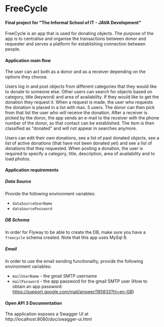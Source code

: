 # FreeCycle

#### Final project for "The Informal School of IT - JAVA Development"

FreeCycle is an app that is used for donating objects. The purpose of the app is to centralise and organise the transactions between donor and requester and serves a platform for establishing connection between people.

#### Application main flow
The user can act both as a donor and as a receiver depending on the options they choose.

Users log in and post objects from different categories that they would like to donate to someone else. 
Other users can search for objects based on category, title (keyword) and area of availability. If they would like to get the donation they request it. When a request is made, the user who requests the donation is placed in a list with max. 5 users. The donor can then pick from that list the user who will receive the donation.
After a receiver is picked by the donor, the app sends an e-mail to the receiver with the phone number of the donor, so that contact can be established.
The item is then classified as "donated" and will not appear in searches anymore.

Users can edit their own donations, see a list of past donated objects, see a list of active donations (that have not been donated yet) and see a list of donations that they requested.
When posting a donation, the user is required to specify a category, title, description, area of availability and to load photos.

#### Application requirements

##### Data Source
Provide the following environment variables:
* `dataSourceUserName` 
* `dataSourcePassword`

##### DB Schema
In order for Flyway to be able to create the DB, make sure you have a `freecycle` schema created.
Note that this app uses MySql 8.

##### Email
In order to use the email sending functionality, provide the following environment variables:
* `mailUserName` - the gmail SMTP username 
* `mailPassword` - the app password for the gmail SMTP user (How to obtain an app password: https://support.google.com/mail/answer/185833?hl=en-GB)


#### Open API 3 Documentation

The application exposes a Swagger UI at http://localhost:8080/doc/swagger-ui.html